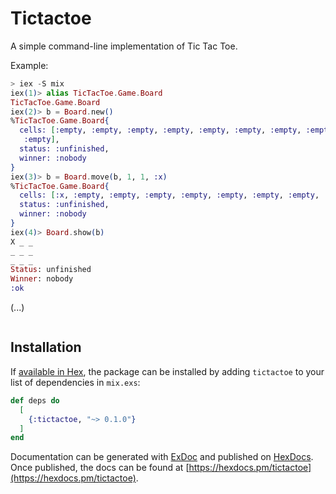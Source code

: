 # Tictactoe

A simple command-line implementation of Tic Tac Toe.

Example:
```elixir
> iex -S mix
iex(1)> alias TicTacToe.Game.Board
TicTacToe.Game.Board
iex(2)> b = Board.new()
%TicTacToe.Game.Board{
  cells: [:empty, :empty, :empty, :empty, :empty, :empty, :empty, :empty,
   :empty],
  status: :unfinished,
  winner: :nobody
}
iex(3)> b = Board.move(b, 1, 1, :x)
%TicTacToe.Game.Board{
  cells: [:x, :empty, :empty, :empty, :empty, :empty, :empty, :empty, :empty],
  status: :unfinished,
  winner: :nobody
}
iex(4)> Board.show(b)
X _ _
_ _ _
_ _ _
Status: unfinished
Winner: nobody
:ok
```


(...)

```elixir

```

## Installation

If [available in Hex](https://hex.pm/docs/publish), the package can be installed
by adding `tictactoe` to your list of dependencies in `mix.exs`:

```elixir
def deps do
  [
    {:tictactoe, "~> 0.1.0"}
  ]
end
```

Documentation can be generated with [ExDoc](https://github.com/elixir-lang/ex_doc)
and published on [HexDocs](https://hexdocs.pm). Once published, the docs can
be found at [https://hexdocs.pm/tictactoe](https://hexdocs.pm/tictactoe).

